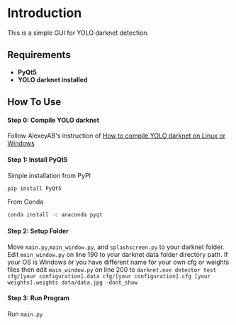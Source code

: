 # Introduction
 This is a simple GUI for YOLO darknet detection.

## Requirements
   - **PyQt5**
   - **YOLO darknet installed**

## How To Use

#### Step 0: Compile YOLO darknet 

Follow AlexeyAB's instruction of [How to compile YOLO darknet on Linux or Windows](https://github.com/AlexeyAB/darknet#how-to-compile-on-linuxmacos-using-cmake)

#### Step 1: Install PyQt5 

Simple installation from PyPI
```bash
pip install PyQt5
```
From Conda
```bash
conda install -c anaconda pyqt
```

#### Step 2: Setup Folder

Move `main.py`,`main_window.py`, and `splashscreen.py` to your darknet folder. Edit `main_window.py` on line 190 to your darknet data folder directory path.
If your OS is Windows or you have different name for your own cfg or weights files then edit `main_window.py` on line 200 to `darknet.exe detector test cfg/[your configuration].data cfg/[your configuration].cfg [your weights].weights data/data.jpg -dont_show`

#### Step 3: Run Program
Run `main.py` 

